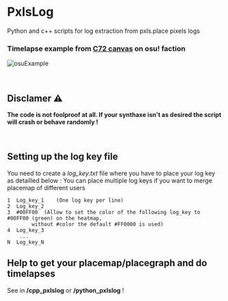 # PxlsLog
Python and c++ scripts for log extraction from pxls.place pixels logs

### Timelapse example from [C72 canvas](https://archives.pxls.space/canvas-72) on osu! faction

![osuExample](python_pxlslog/osuExample.gif)

</br>

## Disclamer :warning:
**The code is not foolproof at all. If your synthaxe isn't as desired the script will crash or behave randomly !**

</br>

## Setting up the log key file

You need to create a *log_key.txt* file where you have to place your log key as detailled below :
You can place multiple log keys if you want to merge placemap of different users

```
1  Log_key_1	(One log key per line)
2  Log_key_2
3  #00FF00	(Allow to set the color of the following log_key to #00FF00 (green) on the heatmap,
		without #color the default #FF0000 is used)
4  Log_key_3
    ...
N  Log_key_N
```

## Help to get your placemap/placegraph and do timelapses

See in **/cpp_pxlslog** or **/python_pxlslog** !